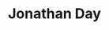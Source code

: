 ---
type: "member"
layout: "team"
title: "Jonathan Day"
publish_name: "Jonathan Day"
bg_image: ""
photo: ""
lab_position: "Undergrad Student"
lab_group: "Alumni"
status: "alumni"

---